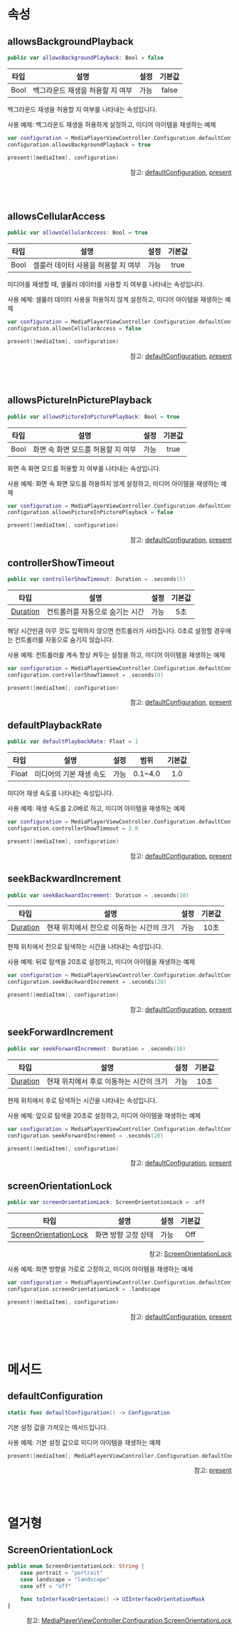 # 속성

## allowsBackgroundPlayback
```swift
public var allowsBackgroundPlayback: Bool = false
```
|타입|설명|설정|기본값|
|:--:|--|:--:|:--:|
|Bool|백그라운드 재생을 허용할 지 여부|가능|false|

백그라운드 재생을 허용할 지 여부를 나타내는 속성입니다. 

사용 예제: 백그라운드 재생을 허용하게 설정하고, 미디어 아이템을 재생하는 예제
```swift
var configuration = MediaPlayerViewController.Configuration.defaultConfiguration()
configuration.allowsBackgroundPlayback = true

present([mediaItem], configuration)
```
<div align="right">
참고: <a href="#defaultconfiguration">defaultConfiguration</a>, 
<a href="../../class/uiviewcontroller/details.md#presentmediaitemsstartindexconfiguration">present</a>
</div>

<br><br>
## allowsCellularAccess
```swift
public var allowsCellularAccess: Bool = true
```
|타입|설명|설정|기본값|
|:--:|--|:--:|:--:|
|Bool|셀룰러 데이터 사용을 허용할 지 여부|가능|true|

미디어를 재생할 때, 셀룰러 데이터를 사용할 지 여부를 나타내는 속성입니다.

사용 예제: 셀룰러 데이터 사용을 허용하지 않게 설정하고, 미디어 아이템을 재생하는 예제
```swift
var configuration = MediaPlayerViewController.Configuration.defaultConfiguration()
configuration.allowsCellularAccess = false

present([mediaItem], configuration)
```
<div align="right">
참고: <a href="#defaultconfiguration">defaultConfiguration</a>, 
<a href="../../class/uiviewcontroller/details.md#presentmediaitemsstartindexconfiguration">present</a>
</div>

<br><br>
## allowsPictureInPicturePlayback
```swift
public var allowsPictureInPicturePlayback: Bool = true
```

|타입|설명|설정|기본값|
|:--:|--|:--:|:--:|
|Bool|화면 속 화면 모드를 허용할 지 여부|가능|true|

화면 속 화면 모드를 허용할 지 여부를 나타내는 속성입니다.

사용 예제: 화면 속 화면 모드를 허용하지 않게 설정하고, 미디어 아이템을 재생하는 예제
```swift
var configuration = MediaPlayerViewController.Configuration.defaultConfiguration()
configuration.allowsPictureInPicturePlayback = false

present([mediaItem], configuration)
```
<div align="right">
참고: <a href="#defaultconfiguration">defaultConfiguration</a>, 
<a href="../../class/uiviewcontroller/details.md#presentmediaitemsstartindexconfiguration">present</a>
</div>

## controllerShowTimeout
```swift
public var controllerShowTimeout: Duration = .seconds(5)
```
| 타입 | 설명 | 설정 | 기본값 |
|:----:|---|:---:|:---:|
|[Duration](https://kotlinlang.org/api/latest/jvm/stdlib/kotlin.time/-duration/)|컨트롤러를 자동으로 숨기는 시간| 가능 | 5초 |

해당 시간만큼 아무 것도 입력하지 않으면 컨트롤러가 사라집니다. 0초로 설정할 경우에는 컨트롤러를 자동으로 숨기지 않습니다.

사용 예제: 컨트롤러를 계속 항상 켜두는 설정을 하고, 미디어 아이템을 재생하는 예제
```swift
var configuration = MediaPlayerViewController.Configuration.defaultConfiguration()
configuration.controllerShowTimeout = .seconds(0)

present([mediaItem], configuration)
```
<div align="right">
참고: <a href="#defaultconfiguration">defaultConfiguration</a>, 
<a href="../../class/uiviewcontroller/details.md#presentmediaitemsstartindexconfiguration">present</a>
</div>

## defaultPlaybackRate
```swift
public var defaultPlaybackRate: Float = 1
```
|타입|설명|설정|범위|기본값|
|:--:|--|:--:|:--:|:--:|
|Float|미디어의 기본 재생 속도|가능|0.1~4.0|1.0|

미디어 재생 속도를 나타내는 속성입니다.

사용 예제: 재생 속도를 2.0배로 하고, 미디어 아이템을 재생하는 예제
```swift
var configuration = MediaPlayerViewController.Configuration.defaultConfiguration()
configuration.controllerShowTimeout = 2.0

present([mediaItem], configuration)
```
<div align="right">
참고: <a href="#defaultconfiguration">defaultConfiguration</a>, 
<a href="../../class/uiviewcontroller/details.md#presentmediaitemsstartindexconfiguration">present</a>
</div>

## seekBackwardIncrement
```swift
public var seekBackwardIncrement: Duration = .seconds(10)
```
| 타입 | 설명 | 설정 | 기본값 |
|:----:|---|:---:|:---:|
|[Duration](https://kotlinlang.org/api/latest/jvm/stdlib/kotlin.time/-duration/)|현재 위치에서 전으로 이동하는 시간의 크기|가능|10초|

현재 위치에서 전으로 탐색하는 시간을 나타내는 속성입니다.

사용 예제: 뒤로 탐색을 20초로 설정하고, 미디어 아이템을 재생하는 예제
```swift
var configuration = MediaPlayerViewController.Configuration.defaultConfiguration()
configuration.seekBackwardIncrement = .seconds(20)

present([mediaItem], configuration)
```
<div align="right">
참고: <a href="#defaultconfiguration">defaultConfiguration</a>, 
<a href="../../class/uiviewcontroller/details.md#presentmediaitemsstartindexconfiguration">present</a>
</div>

## seekForwardIncrement
```swift
public var seekForwardIncrement: Duration = .seconds(10)
```
| 타입 | 설명 | 설정 | 기본값 |
|:----:|---|:---:|:---:|
|[Duration](https://kotlinlang.org/api/latest/jvm/stdlib/kotlin.time/-duration/)|현재 위치에서 후로 이동하는 시간의 크기|가능|10초|

현재 위치에서 후로 탐색하는 시간을 나타내는 속성입니다.

사용 예제: 앞으로 탐색을 20초로 설정하고, 미디어 아이템을 재생하는 예제
```swift
var configuration = MediaPlayerViewController.Configuration.defaultConfiguration()
configuration.seekForwardIncrement = .seconds(20)

present([mediaItem], configuration)
```
<div align="right">
참고: <a href="#defaultconfiguration">defaultConfiguration</a>, 
<a href="../../class/uiviewcontroller/details.md#presentmediaitemsstartindexconfiguration">present</a>
</div>

## screenOrientationLock
```swift
public var screenOrientationLock: ScreenOrientationLock = .off
```
|타입|설명|설정|기본값|
|:--:|--|:--:|:--:|
|[ScreenOrientationLock](#screenorientationlock-1)|화면 방향 고정 상태|가능|Off|
<div align="right">
참고: <a href="#screenorientationlock-1">ScreenOrientationLock</a>
</div>

사용 예제: 화면 방향을 가로로 고정하고, 미디어 아이템을 재생하는 예제
```swift
var configuration = MediaPlayerViewController.Configuration.defaultConfiguration()
configuration.screenOrientationLock = .landscape

present([mediaItem], configuration)
```
<div align="right">
참고: <a href="#defaultconfiguration">defaultConfiguration</a>, 
<a href="../../class/uiviewcontroller/details.md#presentmediaitemsstartindexconfiguration">present</a>
</div>

<br><br>
# 메서드

## defaultConfiguration
```swift
static func defaultConfiguration() -> Configuration
```

기본 설정 값을 가져오는 메서드입니다.

사용 예제: 기본 설정 값으로 미디어 아이템을 재생하는 예제
```swift
present([mediaItem], MediaPlayerViewController.Configuration.defaultConfiguration())
```
<div align="right">
참고: <a href="../../class/uiviewcontroller/details.md#presentmediaitemsstartindexconfiguration">present</a>
</div>

<br><br>
# 열거형

## ScreenOrientationLock
```swift
public enum ScreenOrientationLock: String {
    case portrait = "portrait"
    case landscape = "landscape"
    case off = "off"

    func toInterfaceOrientaion() -> UIInterfaceOrientationMask
}
```
<div align="right">
참고: <a href="../../enum/media-player-view-controller-configuration-screen-orientation-lock/home.md">MediaPlayerViewController.Configuration.ScreenOrientationLock</a>
</diuv>
